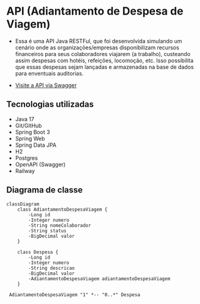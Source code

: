 
# API  (Adiantamento de Despesa de Viagem)

- Essa é uma API Java RESTFul, que foi desenvolvida simulando um cenário onde as organizações/empresas disponibilizam recursos financeiros
  para seus colaboradores viajarem (a trabalho), custeando assim despesas com hotéis, refeições, locomoção, etc.
  Isso possibilita que essas despesas sejam lançadas e armazenadas na base de dados para enventuais auditorias.

 - [Visite a API via Swagger](http://api-adv.up.railway.app/swagger-ui.html)

## Tecnologias utilizadas

- Java 17
- Git/GitHub
- Spring Boot 3
- Spring Web
- Spring Data JPA
- H2
- Postgres
- OpenAPI (Swagger)
- Railway
  
## Diagrama de classe 

```mermaid
classDiagram
    class AdiantamentoDespesaViagem {
        -Long id
        -Integer numero
        -String nomeColaborador
        -String status
        -BigDecimal valor
    }

    class Despesa {
        -Long id
        -Integer numero
        -String descricao
        -BigDecimal valor
        -AdiantamentoDespesaViagem adiantamentoDespesaViagem
    }

 AdiantamentoDespesaViagem "1" *-- "0..*" Despesa

```
